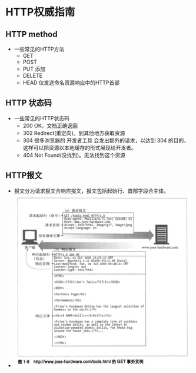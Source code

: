 #  HTTP权威指南


## HTTP method

- 一些常见的HTTP方法
    - GET
    - POST
    - PUT               添加
    - DELETE
    - HEAD              仅发送命名资源响应中的HTTP首部

## HTTP 状态码

- 一些常见的HTTP状态码
    - 200               OK。文档正确返回
    - 302               Redirect(重定向)。到其他地方获取资源
    - 304               很多浏览器的 开发者工具 会发出额外的请求，以达到 304 的目的，这样可以把资源以本地缓存的形式展现给开发者。
    - 404               Not Found(没找到)。无法找到这个资源

## HTTP报文

- 报文分为请求报文合响应报文，报文包括起始行、首部字段合主体。
- ![报文实例图](https://github.com/Daibai/book-note/blob/master/%E3%80%8AHTTP%E6%9D%83%E5%A8%81%E6%8C%87%E5%8D%97%E3%80%8B/static/message.png)


